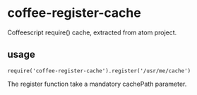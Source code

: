 # coffee-register-cache

Coffeescript require() cache, extracted from atom project.

## usage

    require('coffee-register-cache').register('/usr/me/cache')

The register function take a mandatory cachePath parameter.
